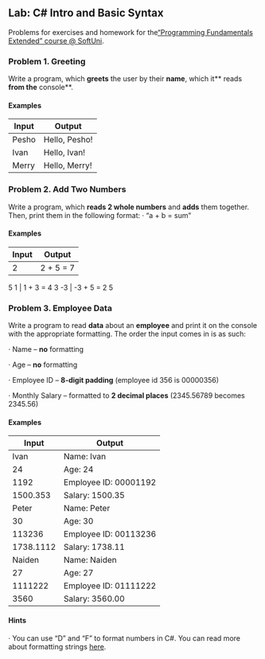 ## Lab: C# Intro and Basic Syntax

Problems for exercises and homework for the[“Programming Fundamentals Extended” course @ SoftUni](https://softuni.bg/courses/programming-fundamentals).

### Problem 1. Greeting

Write a program, which **greets** the user by their **name**, which it** reads **from the** console**.

#### Examples

**Input** | **Output**
--------- | ----------
Pesho     | Hello, Pesho!
Ivan      | Hello, Ivan!
Merry     | Hello, Merry!

### Problem 2. Add Two Numbers

Write a program, which **reads 2 whole numbers** and **adds** them together. Then, print them in the following format: 
· “a + b = sum”

#### Examples

**Input** | **Output**
--------- | ----------
2         | 2 + 5 = 7
5
1         | 1 + 3 = 4
3
-3        | -3 + 5 = 2
5

### Problem 3. Employee Data

Write a program to read **data** about an **employee** and print it on the console with the appropriate formatting. The order the input comes in is as such:

· Name – **no** formatting

· Age – **no** formatting

· Employee ID – **8-digit padding** (employee id 356 is 00000356)

· Monthly Salary – formatted to **2 decimal places** (2345.56789 becomes 2345.56)

#### Examples

**Input** | **Output**
--------- | ----------
Ivan      | Name: Ivan
24        | Age: 24
1192      | Employee ID: 00001192
1500.353  | Salary: 1500.35  
Peter     | Name: Peter
30        | Age: 30    
113236    | Employee ID: 00113236
1738.1112 | Salary: 1738.11
Naiden    | Name: Naiden
27        | Age: 27
1111222   | Employee ID: 01111222
3560      | Salary: 3560.00

#### Hints

· You can use “D” and “F” to format numbers in C#. You can read more about formatting strings [here](https://msdn.microsoft.com/en-us/library/dwhawy9k(v=vs.110).aspx).
